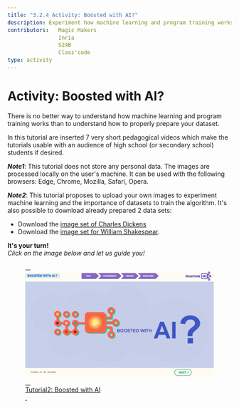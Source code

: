 ```yaml
---
title: "3.2.4 Activity: Boosted with AI?"
description: Experiment how machine learning and program training works and test the importance of properly prepared data sets.
contributors:   Magic Makers
                Inria
                S24B
                Class'code     
type: activity
---
```


# Activity: Boosted with AI?
There is no better way to understand how machine learning and program training works than to understand how to properly prepare your dataset.

In this tutorial are inserted 7 very short pedagogical videos which make the tutorials usable with an audience of high school (or secondary school) students if desired.

**_Note1_**: This tutorial does not store any personal data. The images are processed locally on the user's machine. It can be used with the following browsers: Edge, Chrome, Mozilla, Safari, Opera.

**_Note2_**: This tutorial proposes to upload your own images to experiment machine learning and the importance of datasets to train the algorithm. It's also possible to download already prepared 2 data sets:  
- Download the [image set of Charles Dickens](Images/Images-set-of-Charles-Dickens.zip)  
- Download the [image set for William Shakespear](Images/Images-set-of-William-Shakespear.zip).


**It's your turn!**  
_Click on the image below and let us guide you!_

<a href="https://pixees.fr/classcodeiai/app/tuto2?lang=en" target="_blank"><figure> 
  <img src="Images/IA-M.2.1.2.png" /> 
  <figcaption> Tutorial2: Boosted with AI </figcaption> 
</figure></a>
